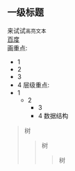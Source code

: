 ## 一级标题<br>
来试试`高亮文本`<br>
[百度](http://www.baidu.com)<br>
画重点:
* 1
* 2
* 3
* 4
层级重点:
* 1
    * 2
        * 3
        * 4
数据结构
> 树
>> 树
>>> 树
